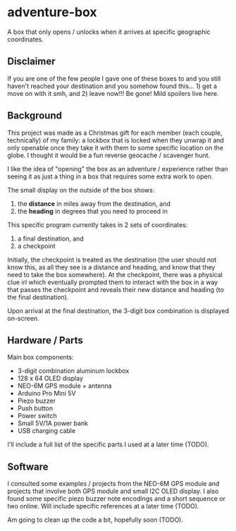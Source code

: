 # adventure-box

A box that only opens / unlocks when it arrives at specific geographic coordinates.

## Disclaimer

If you are one of the few people I gave one of these boxes to and you still haven't reached your destination and you somehow found this... 1) get a move on with it smh, and 2) leave now!!! Be gone! Mild spoilers live here.

## Background

This project was made as a Christmas gift for each member (each couple, technically) of my family: a lockbox that is locked when they unwrap it and only openable once they take it with them to some specific location on the globe. I thought it would be a fun reverse geocache / scavenger hunt.

I like the idea of "opening" the box as an adventure / experience rather than seeing it as just a thing in a box that requires some extra work to open.

The small display on the outside of the box shows:

1. the **distance** in miles away from the destination, and
2. the **heading** in degrees that you need to proceed in

This specific program currently takes in 2 sets of coordinates:

1. a final destination, and
2. a checkpoint

Initially, the checkpoint is treated as the destination (the user should not know this, as all they see is a distance and heading, and know that they need to take the box somewhere). At the checkpoint, there was a physical clue irl which eventually prompted them to interact with the box in a way that passes the checkpoint and reveals their new distance and heading (to the final destination).

Upon arrival at the final destination, the 3-digit box combination is displayed on-screen.

## Hardware / Parts

Main box components:

- 3-digit combination aluminum lockbox
- 128 x 64 OLED display
- NEO-6M GPS module + antenna
- Arduino Pro Mini 5V
- Piezo buzzer
- Push button
- Power switch
- Small 5V/1A power bank
- USB charging cable

I'll include a full list of the specific parts I used at a later time (TODO).

## Software

I consulted some examples / projects from the NEO-6M GPS module and projects that involve both GPS module and small I2C OLED display. I also found some specific piezo buzzer note encodings and a short sequence or two online. Will include specific references at a later time (TODO).

Am going to clean up the code a bit, hopefully soon (TODO).
